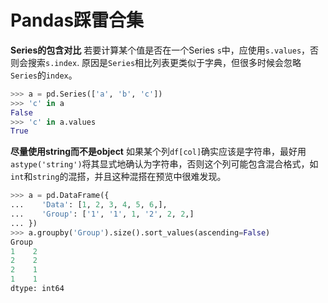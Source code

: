 # Pandas踩雷合集

**Series的包含对比** 若要计算某个值是否在一个Series `s`中，应使用`s.values`，否则会搜索`s.index`. 原因是`Series`相比列表更类似于字典，但很多时候会忽略`Series`的`index`。

```Python
>>> a = pd.Series(['a', 'b', 'c'])
>>> 'c' in a
False
>>> 'c' in a.values
True
```

**尽量使用string而不是object** 如果某个列`df[col]`确实应该是字符串，最好用`astype('string')`将其显式地确认为字符串，否则这个列可能包含混合格式，如`int`和`string`的混搭，并且这种混搭在预览中很难发现。

```Python
>>> a = pd.DataFrame({
...    'Data': [1, 2, 3, 4, 5, 6,],
...    'Group': ['1', '1', 1, '2', 2, 2,]
... })
>>> a.groupby('Group').size().sort_values(ascending=False)
Group
1    2
2    2
2    1
1    1
dtype: int64
```
